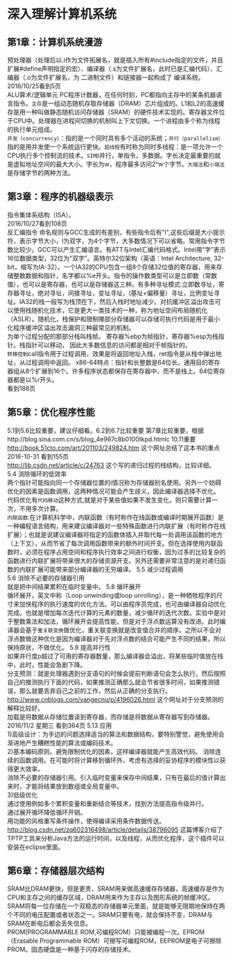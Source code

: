 深入理解计算机系统
==
第1章：计算机系统漫游
--
预处理器（处理后以.i作为文件拓展名，就是插入所有#include指定的文件，并且扩展#define声明指定的宏）、编译器（.s为文件扩展名，此时已是汇编代码）、汇编器（.o为文件扩展名，为 二进制文件）和链接器一起构成了 编译系统。<br>
2016/10/25看到5页<br>
ALU算术/逻辑单元 PC程序计数器，在任何时刻，PC都指向主存中的某条机器语言指令。`主存`是一组动态随机存取存储器（DRAM）芯片组成的。L1和L2的高速缓存是用一种叫做静态随机访问存储器（SRAM）的硬件技术实现的。寄存器文件位于CPU中。处理器在进程间切换的机制叫上下文切换。一个进程由多个称为线程的执行单元组成。<br>
`并发（concurrency）`：指的是一个同时具有多个活动的系统；`并行（parallelism）`指的是用并发使一个系统运行更快。`超线程`有时称为同时多线程：是一项允许一个CPU执行多个控制流的技术。`SIMD`并行，单指令，多数据。字长决定最重要的就是虚拟地址空间的最大大小。字长为w，程序最多访问2^w个字节。`大端法`和`小端法`是存储字节的两种方法。

第3章：程序的机器级表示
--
指令集体系结构（ISA）。<br>
2016/10/27看到108页 <br>
反汇编指令 命名规则与GCC生成的有差别，有些指令后有"l",这些后缀是大小提示符，表示字节大小，l为双字，为4个字节，大多数情况下可以省略。常用指令字节数比较少。GCC可以产生汇编语言。有ATT与Intel汇编代码格式。Intel用“字”表示16位数据类型，32位为"双字”。英特尔32位架构（英语：Intel Architecture, 32-bit，缩写为IA-32）。一个IA32的CPU包含一组8个存储32位值的寄存器，用来存储整数数据和指针，名字都以%e开头。指令的操作数类型可以是立即数（常数值），也可以是寄存器，也可以是存储器这三种。有多种寻址模式:立即数寻址，寄存器寻址，绝对寻址，间接寻址，变址寻址，(基址+偏移量）寻址，比例变址寻址。IA32的栈一般写为栈顶在下，然后入栈时地址减少。对抗缓冲区溢出攻击可以使用栈随机化技术，它是更大一类技术的一种，称为地址空间布局随机化（ASLR）。随机化，栈保护和限制哪部分存储器可以存储可执行代码是用于最小化程序缓冲区溢出攻击漏洞三种最常见的机制。<br>
为单个过程分配的那部分栈叫栈帧。 寄存器%ebp为帧指针，寄存器%esp为栈指针。栈指针可以移动， 因此大多数信息的访问都是相对于帧指针的。<br>
`转移控制`call指令用于过程调用，效果是将返回地址入栈，ret指令是从栈中弹出地址，从过程调用中返回。
x86-64特点：指针和长整数是64位长。通用目的寄存器组从8个扩展到16个。许多程序状态都保存在寄存器中，而不是栈上。64位寄存器都是以%r开头。<br>
看到188页<br>

第5章：优化程序性能
--
5.1到5.6比较重要，建议仔细看。6.2到6.7比较重要 第7章比较重要，根据http://blog.sina.com.cn/s/blog_4e967c8b0100tkpd.htmlc 10.11重要
http://book.51cto.com/art/201103/249824.htm 这个网址总结了这本书的重点<br>
2016-10-31 看到155页<br>
http://lib.csdn.net/article/c/24763 这个写的递归过程的栈结构，比较详细。<br>
5.4 消除循环的低效率<br>
两个指针可能指向同一个存储器位置的i情况称为存储器别名使用。另外一个妨碍优化的因素是函数调用，这两种情况可能会产生歧义，因此编译器选择不优化。<br>
代码优化有`代码移动`这种方式,就是对于某些值如果不发生变化，则只需要计算一次，不用多次计算。<br>
`内联函数`:在计算机科学中，内联函数（有时称作在线函数或编译时期展开函数）是一种编程语言结构，用来建议编译器对一些特殊函数进行内联扩展（有时称作在线扩展）；也就是说建议编译器将指定的函数体插入并取代每一处调用该函数的地方（上下文），从而节省了每次调用函数带来的额外时间开支。但在选择使用内联函数时，必须在程序占用空间和程序执行效率之间进行权衡，因为过多的比较复杂的函数进行内联扩展将带来很大的存储资源开支。另外还需要非常注意的是对递归函数的内联扩展可能带来部分编译器的无穷编译。
5.5 减少过程调用<br> 
5.6 消除不必要的存储器引用<br>
就是把中间结果累积在临时变量中。
5.8 循环展开<br>
循环展开，英文中称（Loop unwinding或loop unrolling），是一种牺牲程序的尺寸来加快程序的执行速度的优化方法。可以由程序员完成，也可由编译器自动优化完成。也就是增加每次迭代计算的元素的数量，减少循环的迭代次数。实验中是对于整数乘法和加法，循环展开会提高性能，但是对于浮点数运算没有改进。此时编译器会基于`重关联变换`做优化，重关联变换就是改变值合并的顺序。之所以不会对浮点数做这种优化是因为编译器对于先对浮点数的结合可能产生不同的结果，所以保持原状，不做优化。
5.9 提高并行性<br>
如果并行度p超过了可用的寄存器数量，那么编译器会溢出，将某些临时值放在栈中，此时，性能会急剧下降。<br>
 分支预测：就是处理器遇到分支语句的时候会提前判断语句会怎么执行，然后按照自己的推测执行下面的代码，如果推测正确那么就会节省很多时间，如果推测错误，那么就要丢弃自己之前的工作，然后从正确的分支执行。http://www.cnblogs.com/yangecnu/p/4196026.html 这个网址对于分支预测的解释比较好。<br>
 加载是将数据从存储位置读到寄存器，而存储是将数据从寄存器写到存储器。<br>
 2016/11/2 星期三 看到364页
 5.13 应用<br>
1)高级设计：为手边的问题选择适当的算法和数据结构，要特别警觉，避免使用会渐进地产生糟糕性能的算法或编码技术。<br>
2)基本编码原则。避免限制优化的因素，这样编译器就能产生高效代码。 
消除连续的函数调用。在可能时将计算移到循环外，考虑有选择的妥协程序的模块性以获得更大效率。<br>
消除不必要的存储器引用。引入临时变量来保存中间结果，只有在最后的值计算出来时，才能将结果放到数组或全局变量中。<br>
3)低级优化<br>
通过使用例如多个累积变量和重新结合等技术，找到方法提高指令级并行。<br>
通过展开循环降低循环开销。<br>
用功能的风格重写条件操作，使得编译采用条件数据传送。<br>
http://blog.csdn.net/zq602316498/article/details/38796095 这篇博客介绍了TPTP工具来分析Java方法的运行时间，以及线程，从而优化程序，这个插件可以安装在eclipse里面。

第6章：存储器层次结构
--
SRAM比DRAM更快，但是更贵，SRAM用来做高速缓存存储器，高速缓存是作为CPU和主存之间的缓存区域，DRAM用来作为主存以及图形系统的帧缓冲区。SRAM将每一位存储在一个双稳态的存储器单元里面，就是能够无限期地保持在两个不同的电压配置或者状态之一。SRAM只要有电，就会保持不变，DRAM与SRAM在断电后都会丢失信息。<br>
PROM(PROGRAMMABLE ROM,可编程ROM）只能被编程一次。EPROM（Erasable Programmable ROM）可擦写可编程ROM，EEPROM是电子可擦除PROM。固态硬盘是一种基于闪存的存储技术。
